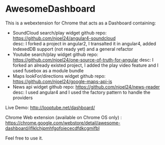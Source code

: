 # AwesomeDashboard

This is a webextension for Chrome that acts as a Dashboard containing:
- SoundCloud search/play widget
    github repo: https://github.com/njoel24/angular4-soundcloud    
    desc: I forked a project in angular2, I transalted it in angular4, added IndexedDB support (not ready yet) and a general refactor
- Youtube search/play widget
    github repo: https://github.com/njoel24/one-source-of-truth-for-angular
    desc: I forked an already existed project, I added the play video feature and I used fusebox as a module bundle
- Maps lookFor/directions widget
    github repo: https://github.com/njoel24/google-maps-api-js
- News api widget
    github repo: https://github.com/njoel24/news-reader
    desc: I used angular4 and I used the factory pattern to handle the providers

Live Demo: http://looptube.net/dashboard/

Chrome Web extension (available on Chrome OS only) : https://chrome.google.com/webstore/detail/awesome-dashboard/jflklchjpmhfgofoiececdfdkcgmifbl

Feel free to use it.
